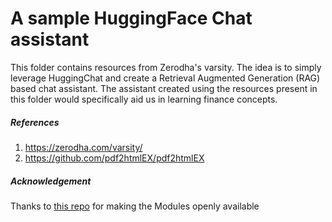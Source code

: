 # A sample HuggingFace Chat assistant

This folder contains resources from Zerodha's varsity. The idea is to simply leverage HuggingChat and create a Retrieval Augmented Generation (RAG) based chat assistant. The assistant created using the resources present in this folder would specifically aid us in learning finance concepts. 


##### References
1. https://zerodha.com/varsity/
2. https://github.com/pdf2htmlEX/pdf2htmlEX

##### Acknowledgement
Thanks to [this repo](https://github.com/akshay93rawat/gen_ai/tree/main/askvarsity) for making the Modules openly available 